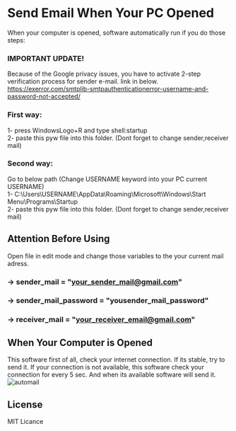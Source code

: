 # Send Email When Your PC Opened
When your computer is opened, software automatically run if you do those steps:

### IMPORTANT UPDATE!
Because of the Google privacy issues, you have to activate 2-step verification process for sender e-mail. link in below. <br />
https://exerror.com/smtplib-smtpauthenticationerror-username-and-password-not-accepted/ <br/>

### First way:
1- press WindowsLogo+R and type shell:startup<br />
2- paste this pyw file into this folder. (Dont forget to change sender,receiver mail)<br />

### Second way:
Go to below  path (Change USERNAME keyword into your PC current USERNAME)<br />
1- C:\Users\USERNAME\AppData\Roaming\Microsoft\Windows\Start Menu\Programs\Startup<br />
2- paste this pyw file into this folder. (Dont forget to change sender,receiver mail)<br />

## Attention Before Using
Open file in edit mode and change those variables to the your current mail adress.
### -> sender_mail = "your_sender_mail@gmail.com"
### -> sender_mail_password = "yousender_mail_password"
### -> receiver_mail = "your_receiver_email@gmail.com"


## When Your Computer is Opened
This software first of all, check your internet connection. If its stable, try to send it.
If your connection is not available, this software check your connection for every 5 sec. And when its available software will send it.
![automail](https://user-images.githubusercontent.com/63451008/107440414-a11e5580-6b44-11eb-8657-5df405566d10.PNG)


## License
MIT Licance
